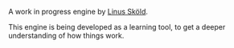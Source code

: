 A work in progress engine by [Linus Sköld](http://linusskold.com).

This engine is being developed as a learning tool, to get a deeper understanding of how things work.